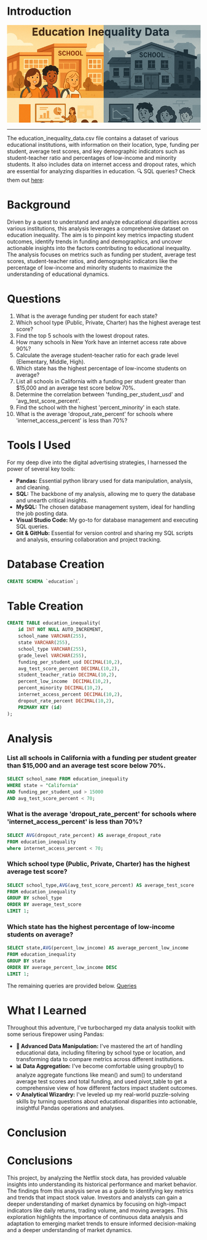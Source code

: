 # Introduction
![Netflix](assets/education.png)
***
The education_inequality_data.csv file contains a dataset of various educational institutions, with information on their location, type, funding per student, average test scores, and key demographic indicators such as student-teacher ratio and percentages of low-income and minority students. It also includes data on internet access and dropout rates, which are essential for analyzing disparities in education.
🔍 SQL queries? Check them out [here](/queries/):
# Background
Driven by a quest to understand and analyze educational disparities across various institutions, this analysis leverages a comprehensive dataset on education inequality. The aim is to pinpoint key metrics impacting student outcomes, identify trends in funding and demographics, and uncover actionable insights into the factors contributing to educational inequality. The analysis focuses on metrics such as funding per student, average test scores, student-teacher ratios, and demographic indicators like the percentage of low-income and minority students to maximize the understanding of educational dynamics.
# Questions
1. What is the average funding per student for each state?
2. Which school type (Public, Private, Charter) has the highest average test score?
3. Find the top 5 schools with the lowest dropout rates.
4. How many schools in New York have an internet access rate above 90%?
5. Calculate the average student-teacher ratio for each grade level (Elementary, Middle, High).
6. Which state has the highest percentage of low-income students on average?
7. List all schools in California with a funding per student greater than $15,000 and an average test score below 70%.
8. Determine the correlation between 'funding_per_student_usd' and 'avg_test_score_percent'. 
9. Find the school with the highest 'percent_minority' in each state.
10. What is the average 'dropout_rate_percent' for schools where 'internet_access_percent' is less than 70%?
# Tools I Used
For my deep dive into the digital advertising strategies, I harnessed the power of several key tools:
- **Pandas:** Essential python library used for data manipulation, analysis, and cleaning.
- **SQL:** The backbone of my analysis, allowing me to query the database and unearth critical insights.
- **MySQL:** The chosen database management system, ideal for handling the job posting data.
- **Visual Studio Code:** My go-to for database management and executing SQL queries.
- **Git & GitHub:** Essential for version control and sharing my SQL scripts and analysis, ensuring collaboration and project tracking.
# Database Creation
```sql
CREATE SCHEMA `education`;
```
# Table Creation
```sql
CREATE TABLE education_inequality(
    id INT NOT NULL AUTO_INCREMENT,
    school_name VARCHAR(255),
    state VARCHAR(255),
    school_type VARCHAR(255),
    grade_level VARCHAR(255),
    funding_per_student_usd DECIMAL(10,2),
    avg_test_score_percent DECIMAL(10,2),
    student_teacher_ratio DECIMAL(10,2),
    percent_low_income  DECIMAL(10,2),
    percent_minority DECIMAL(10,2),
    internet_access_percent DECIMAL(10,2),
    dropout_rate_percent DECIMAL(10,2),
    PRIMARY KEY (id)
);
```
# Analysis
### List all schools in California with a funding per student greater than $15,000 and an average test score below 70%.
```sql
SELECT school_name FROM education_inequality
WHERE state = "California"
AND funding_per_student_usd > 15000 
AND avg_test_score_percent < 70;
```
### What is the average 'dropout_rate_percent' for schools where 'internet_access_percent' is less than 70%?
```sql
SELECT AVG(dropout_rate_percent) AS average_dropout_rate
FROM education_inequality
where internet_access_percent < 70;
```
### Which school type (Public, Private, Charter) has the highest average test score?
```sql
SELECT school_type,AVG(avg_test_score_percent) AS average_test_score
FROM education_inequality
GROUP BY school_type
ORDER BY average_test_score
LIMIT 1;
```
### Which state has the highest percentage of low-income students on average?
```sql
SELECT state,AVG(percent_low_income) AS average_percent_low_income
FROM education_inequality
GROUP BY state
ORDER BY average_percent_low_income DESC
LIMIT 1;
```
The remaining queries are provided below.
[Queries](/queries/)

# What I Learned
Throughout this adventure, I've turbocharged my data analysis toolkit with some serious firepower using Pandas:
- **🧩 Advanced Data Manipulation:** I've mastered the art of handling educational data, including filtering by school type or location, and transforming data to compare metrics across different institutions.
- **📊 Data Aggregation:** I've become comfortable using groupby() to analyze aggregate functions like mean() and sum() to understand average test scores and total funding, and used pivot_table to get a comprehensive view of how different factors impact student outcomes.
- **💡 Analytical Wizardry:** I've leveled up my real-world puzzle-solving skills by turning questions about educational disparities into actionable, insightful Pandas operations and analyses.
# Conclusion
# Conclusions
This project, by analyzing the Netflix stock data, has provided valuable insights into understanding its historical performance and market behavior. The findings from this analysis serve as a guide to identifying key metrics and trends that impact stock value. Investors and analysts can gain a deeper understanding of market dynamics by focusing on high-impact indicators like daily returns, trading volume, and moving averages. This exploration highlights the importance of continuous data analysis and adaptation to emerging market trends to ensure informed decision-making and a deeper understanding of market dynamics.
